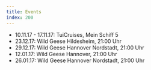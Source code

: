 ```yaml
---
title: Events
index: 200
---
```


<ul class="no-bullet">
	<li>
		10.11.17 - 17.11.17: TuiCruises, Mein Schiff 5
	</li>
	<li>
		23.12.17: Wild Geese Hildesheim, 21:00 Uhr
	</li>
	<li>
		29.12.17: Wild Geese Hannover Nordstadt, 21:00 Uhr
	</li>
	<li>
		12.01.17: Wild Geese Hannover, 21:00 Uhr
	</li>
	<li>
		26.01.17: Wild Geese Hannover Nordstadt, 21:00 Uhr
	</li>
	
</ul>
